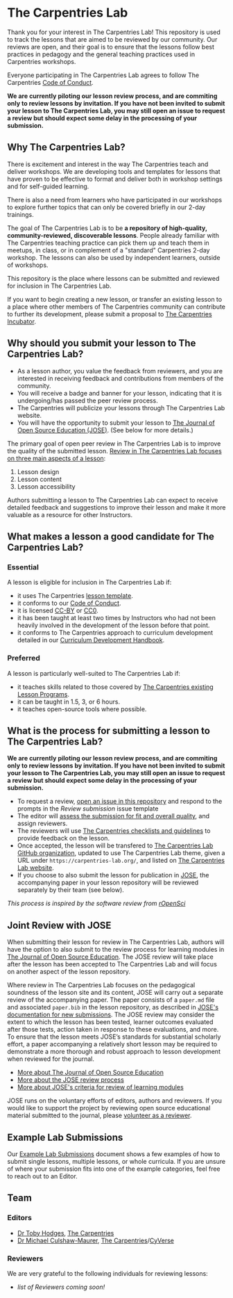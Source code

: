 # The Carpentries Lab

Thank you for your interest in The Carpentries Lab! This repository is used to track the lessons that are aimed to be reviewed by our
community. Our reviews are open, and their goal is to ensure that the lessons follow best practices in pedagogy and the general teaching practices
used in Carpentries workshops.

Everyone participating in The Carpentries Lab agrees to follow The Carpentries [Code of Conduct][coc].

**We are currently piloting our lesson review process, and are commiting only to review lessons by invitation. If you have not been invited to submit your lesson to The Carpentries Lab, you may still open an issue to request a review but should expect some delay in the processing of your submission.**


## Why The Carpentries Lab?

There is excitement and interest in the way The Carpentries teach and deliver workshops. We are developing tools and templates for lessons that have proven to be effective to format and deliver both in workshop settings and for self-guided learning.

There is also a need from learners who have participated in our workshops to explore further topics that can only be covered briefly in our 2-day trainings.

The goal of The Carpentries Lab is to be **a repository of high-quality, community-reviewed, discoverable lessons**. People already familiar with The Carpentries teaching practice can pick them up and teach them in meetups, in class, or in complement of a "standard" Carpentries 2-day workshop. The lessons can also be used by independent learners, outside of workshops.

This repository is the place where lessons can be submitted and reviewed for inclusion in The Carpentries Lab.

If you want to begin creating a new lesson, or transfer
an existing lesson to a place where other members of The Carpentries
community can contribute to further its development,
please submit a proposal to [The Carpentries Incubator][carpentries-incubator].


## Why should you submit your lesson to The Carpentries Lab?

* As a lesson author, you value the feedback from reviewers, and you are
  interested in receiving feedback and contributions from members of the
  community.
* You will receive a badge and banner for your lesson, indicating that
  it is undergoing/has passed the peer review process.
* The Carpentries will publicize your lessons through The Carpentries Lab
  website.
* You will have the opportunity to submit your lesson to [The Journal of Open Source Education (JOSE)][jose].
  (See below for more details.)

The primary goal of open peer review in The Carpentries Lab is to improve
the quality of the submitted lesson.
[Review in The Carpentries Lab focuses on three main aspects of a lesson][reviewer-guide]:

1. Lesson design
2. Lesson content
3. Lesson accessibility

Authors submitting a lesson to The Carpentries Lab can expect to receive
detailed feedback and suggestions to improve their lesson
and make it more valuable as a resource for other Instructors.


## What makes a lesson a good candidate for The Carpentries Lab?

### Essential

A lesson is eligible for inclusion in The Carpentries Lab if:

* it uses The Carpentries [lesson template][lesson-template].
* it conforms to our [Code of Conduct][coc].
* it is licensed [CC-BY][cc-by-human] or [CC0][cc0-human].
* it has been taught at least two times by Instructors who had not been heavily involved in the development of the lesson before that point.
* it conforms to The Carpentries approach to curriculum development detailed in our [Curriculum Development Handbook][cdh].

### Preferred

A lesson is particularly well-suited to The Carpentries Lab if:

* it teaches skills related to those covered by [The Carpentries existing Lesson Programs][lesson-programs].
* it can be taught in 1.5, 3, or 6 hours.
* it teaches open-source tools where possible.

## What is the process for submitting a lesson to The Carpentries Lab?

**We are currently piloting our lesson review process, and are commiting only to review lessons by invitation. If you have not been invited to submit your lesson to The Carpentries Lab, you may still open an issue to request a review but should expect some delay in the processing of your submission.**

* To request a review, [open an issue in this repository][new-issue] and respond to the prompts in the _Review submission_  issue template
* The editor will [assess the submission for fit and overall quality][editor-guide], and assign reviewers.
* The reviewers will use [The Carpentries checklists and guidelines][reviewer-guide] to provide feedback on the lesson.
* Once accepted, the lesson will be transfered to [The Carpentries Lab GitHub organization][lab-gh-org],
  updated to use The Carpentries Lab theme,
  given a URL under `https://carpentries-lab.org/`,
  and listed on [The Carpentries Lab website][lab-home].
* If you choose to also submit the lesson for publication in [JOSE][jose],
  the accompanying paper in your lesson repository will be reviewed separately
  by their team (see below).

_This process is inspired by the software review from [rOpenSci][ropensci]_


## Joint Review with JOSE

When submitting their lesson for review in The Carpentries Lab,
authors will have the option to also submit to the review process for
learning modules in [The Journal of Open Source Education][jose].
The JOSE review will take place after the lesson has been accepted to
The Carpentries Lab and will focus on another aspect of the lesson repository.

Where review in The Carpentries Lab focuses on the pedagogical soundness of
the lesson site and its content,
JOSE will carry out a separate review of the accompanying paper.
The paper consists of a `paper.md` file and associated `paper.bib` in the lesson repository,
as described in [JOSE's documentation for new submissions][jose-submission-guide].
The JOSE review may consider the extent to which the lesson has been tested,
learner outcomes evaluated after those tests, action taken in response to these evaluations, and more.
To ensure that the lesson meets JOSE’s standards for substantial scholarly effort,
a paper accompanying a relatively short lesson may be required to demonstrate
a more thorough and robust approach to lesson development when reviewed for the journal.

* [More about The Journal of Open Source Education][jose-about]
* [More about the JOSE review process][jose-review-process]
* [More about JOSE's criteria for review of learning modules][jose-review-criteria]

JOSE runs on the voluntary efforts of editors, authors and reviewers.
If you would like to support the project by reviewing
open source educational material submitted to the journal,
please [volunteer as a reviewer][jose-volunteer].

## Example Lab Submissions

Our [Example Lab Submissions][example-submissions] document shows a few examples of how to submit single lessons, multiple lessons, or whole curricula.
If you are unsure of where your submission fits into one of the example categories, feel free to reach out to an Editor.

## Team

### Editors

- [Dr Toby Hodges][toby], [The Carpentries][carpentries]
- [Dr Michael Culshaw-Maurer][michael], [The Carpentries][carpentries]/[CyVerse][cyverse]

### Reviewers

We are very grateful to the following individuals for reviewing lessons:

- _list of Reviewers coming soon!_



[carpentries]: https://carpentries.org/
[carpentries-incubator]: https://github.com/carpentries-incubator/proposals/blob/master/README.md
[cc0-human]: https://creativecommons.org/publicdomain/zero/1.0/
[cc-by-human]: https://creativecommons.org/licenses/by/4.0/
[cdh]: https://cdh.carpentries.org/
[coc]: https://docs.carpentries.org/topic_folders/policies/code-of-conduct.html#code-of-conduct-summary-view
[cyverse]: https://www.cyverse.org/
[editor-guide]: https://github.com/carpentries-lab/reviews/blob/main/docs/editor_guide.md
[example-submissions]: https://github.com/carpentries-lab/reviews/tree/main/docs
[jose]: https://jose.theoj.org/
[jose-about]: https://jose.theoj.org/about
[jose-review-criteria]: https://openjournals.readthedocs.io/en/jose/review_criteria.html#specific-requirements-for-learning-modules
[jose-review-process]: https://openjournals.readthedocs.io/en/jose/submitting.html#the-review-process
[jose-submission-guide]: https://openjournals.readthedocs.io/en/jose/submitting.html#how-to-prepare-a-learning-module-submission
[jose-volunteer]: https://jose.theoj.org/reviewer-signup.html
[lab-gh-org]: https://github.com/carpentries-lab/
[lab-home]: https://carpentries-lab.org/
[lesson-programs]: https://carpentries.org/workshops-curricula/
[lesson-template]: https://github.com/carpentries/styles
[michael]: https://github.com/MCMaurer
[new-issue]: https://github.com/carpentries-lab/reviews/issues/new?assignees=&labels=new-submission&template=submission.md&title=%5BREV%5D%3A+
[reviewer-guide]: https://github.com/carpentries-lab/reviews/blob/main/docs/reviewer_guide.md
[ropensci]: https://ropensci.org/
[toby]: https://github.com/tobyhodges
